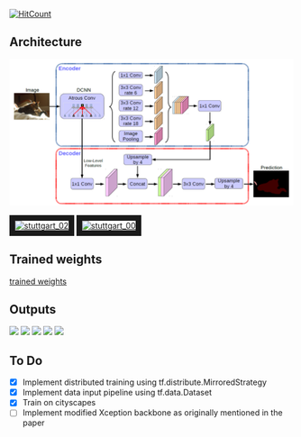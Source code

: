 [![HitCount](http://hits.dwyl.io/srihari-humbarwadi/https://githubcom/srihari-humbarwadi/DeepLabV3_Plus-Tensorflow20.svg)](http://hits.dwyl.io/srihari-humbarwadi/https://githubcom/srihari-humbarwadi/DeepLabV3_Plus-Tensorflow20)


## Architecture
![model](notebooks/deeplabv3plus.png)

<a href="gifs/stuttgart_02.gif " target="_blank"><img 
src="gifs/stuttgart_02.gif" alt="stuttgart_02" width="430" height="215" 
border="10" /></a>
<a href="gifs/stuttgart_00.gif " target="_blank"><img 
src="gifs/stuttgart_00.gif" alt="stuttgart_00" width="430" height="215" 
border="10" /></a>

## Trained weights
[trained weights](https://drive.google.com/open?id=1wRXyIGUVRws3BJHX-UrNDSZGDzUzgVMx)


## Outputs
![](outputs/frankfurt_000001_058914_leftImg8bit.png)
![](outputs/frankfurt_000000_014480_leftImg8bit.png)
![](outputs/munster_000114_000019_leftImg8bit.png)
![](outputs/munster_000129_000019_leftImg8bit.png) 
![](outputs/munster_000031_000019_leftImg8bit.png)

## To Do
- [x] Implement distributed training using tf.distribute.MirroredStrategy
- [x] Implement data input pipeline using tf.data.Dataset 
- [x] Train on cityscapes
- [ ] Implement modified Xception backbone as originally mentioned in the paper
